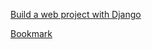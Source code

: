 [Build a web project with Django](https://www.youtube.com/watch?v=gAI218HSK8s&list=PLx-q4INfd95G-wrEjKDAcTB1K-8n1sIiz)

[Bookmark](https://youtu.be/hxmxNeED4sk?list=PLx-q4INfd95G-wrEjKDAcTB1K-8n1sIiz&t=2)
